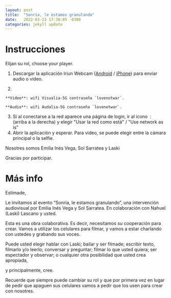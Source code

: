 ```yaml
---
layout: post
title:  "Sonría, le estamos granulando"
date:   2022-03-23 17:30:05 -0300
categories: jekyll update
---
```


# Instrucciones
Elijan su rol, choose your player.

1. Descargar la aplicación Iriun Webcam ([Android](https://play.google.com/store/apps/details?id=com.jacksoftw.webcam) / [iPhone](https://apps.apple.com/us/app/iriun-webcam-for-pc-and-mac/id1439303579)) para enviar audio o video.

2. 

    **Video**: wifi Visualia-5G contraseña `lovenotwar`.
   
    **Audio**: wifi Audalia-5G contraseña `lovenotwar`. 
 
3. Si al conectarse a la red aparece una página de login, ir al icono `⋮` (arriba a la derecha) y elegir "Usar la red como está" / "Use network as is" 
4. Abrir la aplicación y esperar. Para video, se puede elegir entre la cámara principal o la selfie.

Nosotres somos Emilia Inés Vega, Sol Sarratea y Laski

Gracias por participar.


# Más info
Estimade,

Le invitamos al evento “Sonria, le estamos granulando”, una intervención audiovisual por  Emilia Inés Vega y Sol Sarratea. En colaboración con Nahuel (Laski) Lascano y usted.

Esta es una obra colaborativa. Es decir, necesitamos su cooperación para crear. Vamos a utilizar los celulares para filmar, y vamos a estar charlando con ustedes y grabando sus voces.

Puede usted elegir hablar con Laski; bailar y ser filmade; escribir texto, filmarlo y/o leerlo; conversar y preguntar; filmar lo que usted quiera; ser espectador y observar;
o cualquier otra posibilidad que usted crea apropiada, 

y principalmente, cree.

Recuerde que siempre puede cambiar su rol y que por primera vez en lugar de pedir que apaguen sus celulares vamos a pedir que los usen para crear con nosotres.
